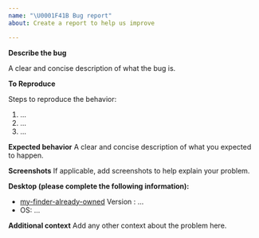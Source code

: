 ```yaml
---
name: "\U0001F41B Bug report"
about: Create a report to help us improve

---
```


**Describe the bug**

A clear and concise description of what the bug is.



**To Reproduce**

Steps to reproduce the behavior:
1. ...
2. ...
3. ...

**Expected behavior**
A clear and concise description of what you expected to happen.

**Screenshots**
If applicable, add screenshots to help explain your problem.

**Desktop (please complete the following information):**
- [my-finder-already-owned](https://github.com/Dakad/my-finder-already-owned/releases) Version : ...
 - OS: ...

**Additional context**
Add any other context about the problem here.
